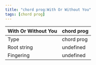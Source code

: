 ```yaml
---
title: "chord prog:With Or Without You"
tags: [chord prog]
---
```


|With Or Without You|chord prog|
|---|---|
|Type|chord prog|
|Root string|undefined|
|Fingering|undefined|

